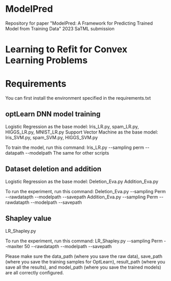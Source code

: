 # ModelPred
Repository for paper "ModelPred: A Framework for Predicting Trained Model from Training Data" 2023 SaTML submission
# Learning to Refit for Convex Learning Problems

# Requirements
You can first install the environment specified in the requirements.txt

## optLearn DNN model training
Logistic Regression as the base model:
Iris_LR.py, spam_LR.py, HIGGS_LR.py, MNIST_LR.py
Support Vector Machine as the base model:
Iris_SVM.py, spam_SVM.py, HIGGS_SVM.py

To train the model, run this command:
Iris_LR.py --sampling perm --datapath --modelpath
The same for other scripts


## Dataset deletion and addition
Logistic Regression as the base model:
Deletion_Eva.py
Addition_Eva.py

To run the experiment, run this command:
Deletion_Eva.py --sampling Perm --rawdatapth  --modelpath  --savepath
Addition_Eva.py --sampling Perm --rawdatapth  --modelpath  --savepath


## Shapley value
LR_Shapley.py

To run the experiment, run this command:
LR_Shapley.py --sampling Perm --maxiter 50 --rawdatapth  --modelpath  --savepath

Please make sure the data_path (where you save the raw data),
save_path (where you save the training samples for OptLearn),
result_path (where you save all the results), and model_path (where you save the trained models) are all correctly configured.
